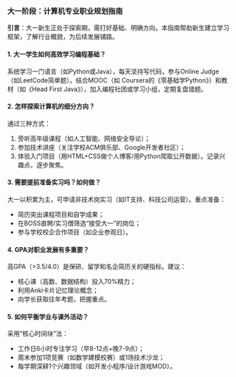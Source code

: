 ### 大一阶段：计算机专业职业规划指南

**引言**：大一新生正处于探索期，需打好基础、明确方向。本指南帮助新生建立学习框架，了解行业概貌，为后续发展铺路。

#### 1. 大一学生如何高效学习编程基础？

系统学习一门语言（如Python或Java），每天坚持写代码，参与Online Judge（如LeetCode简单题）。结合MOOC（如 Coursera的《零基础学Python》）和教材（如《Head First Java》），加入编程社团或学习小组，定期复盘错题。

#### 2. 怎样探索计算机的细分方向？

通过三种方式：

1. 旁听高年级课程（如人工智能、网络安全导论）；
2. 参加技术讲座（关注学校ACM俱乐部、Google开发者社区）；
3. 体验入门项目（用HTML+CSS做个人博客/用Python爬取公开数据）。记录兴趣点，逐步聚焦。

#### 3. 需要提前准备实习吗？如何做？

大一以积累为主，可申请非技术岗实习（如IT支持、科技公司运营）。重点准备：

- 简历突出课程项目和自学成果；
- 在BOSS直聘/实习僧筛选“接受大一”的岗位；
- 参与学校校企合作项目（如企业参观日）。

#### 4. GPA对职业发展有多重要？

高GPA（>3.5/4.0）是保研、留学和名企简历关的硬指标。建议：

- 核心课（高数、数据结构）投入70%精力；
- 利用Anki卡片记忆理论概念；
- 向学长获取往年考题，把握重点。

#### 5. 如何平衡学业与课外活动？

采用“核心时间块”法：

- 工作日6小时专注学习（早8-12点+晚7-9点）；
- 周末参加1项竞赛（如数学建模校赛）或1场技术沙龙；
- 每学期深耕1个兴趣领域（如开发小程序/设计游戏MOD）。